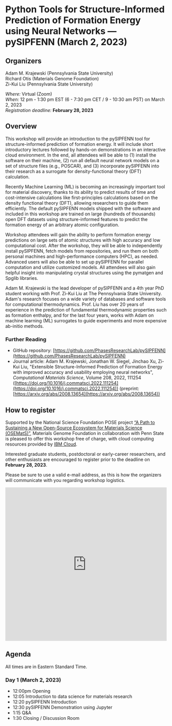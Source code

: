# Python Tools for Structure-Informed Prediction of Formation Energy using Neural Networks ⁠— pySIPFENN (March 2, 2023)

## Organizers

Adam M. Krajewski (Pennsylvania State University)<br>
Richard Otis (Materials Genome Foundation)<br>
Zi-Kui Liu (Pennsylvania State University)<br>

*Where:* Virtual (Zoom)<br>
*When:* 12 pm - 1:30 pm EST (6 - 7:30 pm CET / 9 - 10:30 am PST) on March 2, 2023<br>
*Registration deadline:* **February 28, 2023**<br>

## Overview
This workshop will provide an introduction to the pySIPFENN tool for structure-informed prediction of formation energy. It will include short introductory lectures followed by hands-on demonstrations in an interactive cloud environment. In the end, all attendees will be able to (1) install the software on their machine, (2) run all default neural network models on a set of structure files (e.g., POSCAR), and (3) incorporate pySIPFENN into their research as a surrogate for density-functional theory (DFT) calculation.

Recently Machine Learning (ML) is becoming an increasingly important tool for material discovery, thanks to its ability to predict results of time and cost-intensive calculations like first-principles calculations based on the density functional theory (DFT), allowing researchers to guide them efficiently. The default pySIPFENN models shipped with the software and included in this workshop are trained on large (hundreds of thousands) open DFT datasets using structure-informed features to predict the formation energy of an arbitrary atomic configuration.

Workshop attendees will gain the ability to perform formation energy predictions on large sets of atomic structures with high accuracy and low computational cost. After the workshop, they will be able to independently install pySIPFENN, fetch models from repositories, and run them on both personal machines and high-performance computers (HPC), as needed. Advanced users will also be able to set up pySIPFENN for parallel computation and utilize customized models. All attendees will also gain helpful insight into manipulating crystal structures using the pymatgen and Spglib libraries.
 
Adam M. Krajewski is the lead developer of pySIPFENN and a 4th year PhD student working with Prof. Zi-Kui Liu at The Pennsylvania State University. Adam's research focuses on a wide variety of databases and software tools for computational thermodynamics. Prof. Liu has over 20 years of experience in the prediction of fundamental thermodynamic properties such as formation enthalpy, and for the last four years, works with Adam on machine learning (ML) surrogates to guide experiments and more expensive ab-initio methods.

### Further Reading
- GitHub repository: [https://github.com/PhasesResearchLab/pySIPFENN](https://github.com/PhasesResearchLab/pySIPFENN)
- Journal article: Adam M. Krajewski, Jonathan W. Siegel, Jinchao Xu, Zi-Kui Liu, "Extensible Structure-Informed Prediction of Formation Energy with improved accuracy and usability employing neural networks", _Computational Materials Science_, Volume 208, 2022, 111254 ([https://doi.org/10.1016/j.commatsci.2022.111254](https://doi.org/10.1016/j.commatsci.2022.111254)) (preprint: [https://arxiv.org/abs/2008.13654](https://arxiv.org/abs/2008.13654))

## How to register

Supported by the National Science Foundation POSE project [“A Path to Sustaining a New Open-Source Ecosystem for Materials Science (OSEMatS)”](https://nsf.gov/awardsearch/showAward?AWD_ID=2229690), Materials Genome Foundation in collaboration with Penn State is pleased to offer this workshop free of charge, with cloud computing resources provided by [IBM Cloud](https://cloud.ibm.com/).

Interested graduate students, postdoctoral or early-career researchers, and other enthusiasts are encouraged to register prior to the deadline on **February 28, 2023**.

Please be sure to use a valid e-mail address, as this is how the organizers will communicate with you regarding workshop logistics.

<iframe width="640px" height="480px" src="https://forms.office.com/Pages/ResponsePage.aspx?id=RLeuyWtJAEuC1Ashm360Z-dvlOkLGftPnT-_UkbEKbxUQUdLT0U4RUFUSUs4NE5LMjNLUEVaT0sxNS4u&embed=true" frameborder="0" marginwidth="0" marginheight="0" style="border: none; max-width:100%; max-height:100vh" allowfullscreen webkitallowfullscreen mozallowfullscreen msallowfullscreen> </iframe>

## Agenda
All times are in Eastern Standard Time.
### Day 1 (March 2, 2023)
- 12:00pm Opening
- 12:05 Introduction to data science for materials research
- 12:20 pySIPFENN Introduction
- 12:30 pySIPFENN Demonstration using Jupyter
- 1:15 Q&A
- 1:30 Closing / Discussion Room
